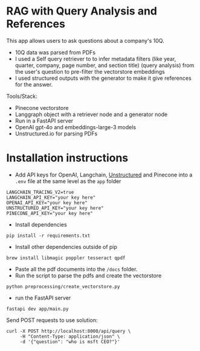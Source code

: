 # RAG with Query Analysis and References

This app allows users to ask questions about a company's 10Q.

- 10Q data was parsed from PDFs
- I used a Self query retriever to to infer metadata filters (like year, quarter,
  company, page number, and section title) (query analysis) from the user's
  question to pre-filter the vectorstore embeddings
- I used structured outputs with the generator to make it give references for the
  answer.

Tools/Stack:

- Pinecone vectorstore
- Langgraph object with a retriever node and a generator node
- Run in a FastAPI server
- OpenAI gpt-4o and embeddings-large-3 models
- Unstructured.io for parsing PDFs

# Installation instructions

- Add API keys for OpenAI, Langchain, [Unstructured](https://unstructured.io/) and Pinecone into a `.env` file at the same level as the `app` folder

```
LANGCHAIN_TRACING_V2=true
LANGCHAIN_API_KEY="your key here"
OPENAI_API_KEY="your key here"
UNSTRUCTURED_API_KEY="your key here"
PINECONE_API_KEY="your key here"
```

- Install dependencies

```
pip install -r requirements.txt
```

- Install other dependencies outside of pip

```
brew install libmagic poppler tesseract qpdf
```

- Paste all the pdf documents into the `/docs` folder.
- Run the script to parse the pdfs and create the vectorstore

```
python preprocessing/create_vectorstore.py
```

- run the FastAPI server

```
fastapi dev app/main.py
```

Send POST requests to use solution:

```
curl -X POST http://localhost:8000/api/query \
     -H "Content-Type: application/json" \
     -d '{"question": "who is msft CEO?"}'
```
